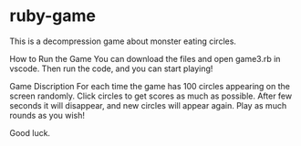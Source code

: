 # ruby-game
This is a decompression game about monster eating circles.

How to Run the Game
You can download the files and open game3.rb in vscode. Then run the code, and you can start playing!

Game Discription
For each time the game has 100 circles appearing on the screen randomly. Click circles to get scores as much as possible.
After few seconds it will disappear, and new circles will appear again. Play as much rounds as you wish!

Good luck.
